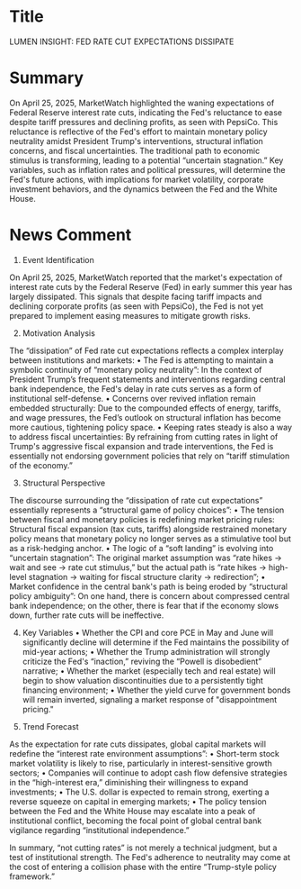 # Title
LUMEN INSIGHT: FED RATE CUT EXPECTATIONS DISSIPATE

# Summary
On April 25, 2025, MarketWatch highlighted the waning expectations of Federal Reserve interest rate cuts, indicating the Fed's reluctance to ease despite tariff pressures and declining profits, as seen with PepsiCo. This reluctance is reflective of the Fed's effort to maintain monetary policy neutrality amidst President Trump's interventions, structural inflation concerns, and fiscal uncertainties. The traditional path to economic stimulus is transforming, leading to a potential “uncertain stagnation.” Key variables, such as inflation rates and political pressures, will determine the Fed's future actions, with implications for market volatility, corporate investment behaviors, and the dynamics between the Fed and the White House.

# News Comment
1. Event Identification

On April 25, 2025, MarketWatch reported that the market's expectation of interest rate cuts by the Federal Reserve (Fed) in early summer this year has largely dissipated. This signals that despite facing tariff impacts and declining corporate profits (as seen with PepsiCo), the Fed is not yet prepared to implement easing measures to mitigate growth risks.

2. Motivation Analysis

The “dissipation” of Fed rate cut expectations reflects a complex interplay between institutions and markets:
   • The Fed is attempting to maintain a symbolic continuity of “monetary policy neutrality”: In the context of President Trump’s frequent statements and interventions regarding central bank independence, the Fed's delay in rate cuts serves as a form of institutional self-defense.
   • Concerns over revived inflation remain embedded structurally: Due to the compounded effects of energy, tariffs, and wage pressures, the Fed’s outlook on structural inflation has become more cautious, tightening policy space.
   • Keeping rates steady is also a way to address fiscal uncertainties: By refraining from cutting rates in light of Trump's aggressive fiscal expansion and trade interventions, the Fed is essentially not endorsing government policies that rely on “tariff stimulation of the economy.”

3. Structural Perspective

The discourse surrounding the “dissipation of rate cut expectations” essentially represents a “structural game of policy choices”:
   • The tension between fiscal and monetary policies is redefining market pricing rules: Structural fiscal expansion (tax cuts, tariffs) alongside restrained monetary policy means that monetary policy no longer serves as a stimulative tool but as a risk-hedging anchor.
   • The logic of a “soft landing” is evolving into “uncertain stagnation”: The original market assumption was “rate hikes → wait and see → rate cut stimulus,” but the actual path is “rate hikes → high-level stagnation → waiting for fiscal structure clarity → redirection”;
   • Market confidence in the central bank's path is being eroded by “structural policy ambiguity”: On one hand, there is concern about compressed central bank independence; on the other, there is fear that if the economy slows down, further rate cuts will be ineffective.

4. Key Variables
   • Whether the CPI and core PCE in May and June will significantly decline will determine if the Fed maintains the possibility of mid-year actions;
   • Whether the Trump administration will strongly criticize the Fed's “inaction,” reviving the “Powell is disobedient” narrative;
   • Whether the market (especially tech and real estate) will begin to show valuation discontinuities due to a persistently tight financing environment;
   • Whether the yield curve for government bonds will remain inverted, signaling a market response of "disappointment pricing."

5. Trend Forecast

As the expectation for rate cuts dissipates, global capital markets will redefine the “interest rate environment assumptions”:
   • Short-term stock market volatility is likely to rise, particularly in interest-sensitive growth sectors;
   • Companies will continue to adopt cash flow defensive strategies in the “high-interest era,” diminishing their willingness to expand investments;
   • The U.S. dollar is expected to remain strong, exerting a reverse squeeze on capital in emerging markets;
   • The policy tension between the Fed and the White House may escalate into a peak of institutional conflict, becoming the focal point of global central bank vigilance regarding “institutional independence.”

In summary, “not cutting rates” is not merely a technical judgment, but a test of institutional strength. The Fed's adherence to neutrality may come at the cost of entering a collision phase with the entire “Trump-style policy framework.”
